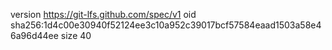 version https://git-lfs.github.com/spec/v1
oid sha256:1d4c00e30940f52124ee3c10a952c39017bcf57584eaad1503a58e46a96d44ee
size 40
